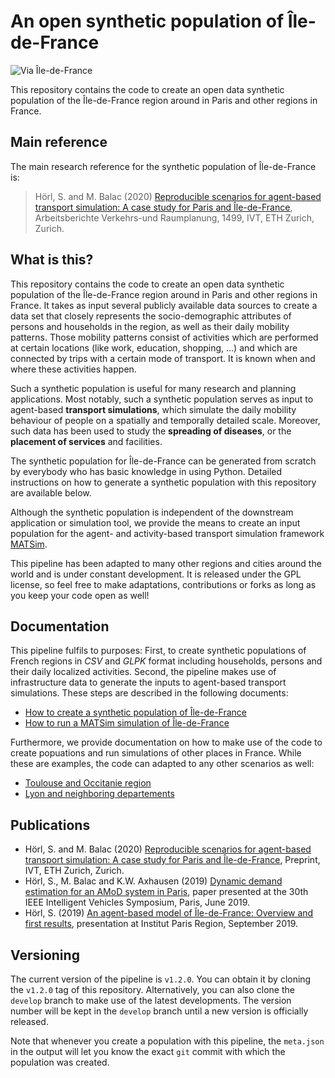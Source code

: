 # An open synthetic population of Île-de-France

![Via Île-de-France](docs/via.png "Via Île-de-France")

This repository contains the code to create an open data synthetic population
of the Île-de-France region around in Paris and other regions in France.

## Main reference

The main research reference for the synthetic population of Île-de-France is:
> Hörl, S. and M. Balac (2020) [Reproducible scenarios for agent-based transport simulation: A case study for Paris and Île-​de-France](https://www.researchgate.net/publication/341131284_Reproducible_scenarios_for_agent-based_transport_simulation_A_case_study_for_Paris_and_Ile-de-France), Arbeitsberichte Verkehrs-und Raumplanung, 1499, IVT, ETH Zurich, Zurich.

## What is this?

This repository contains the code to create an open data synthetic population
of the Île-de-France region around in Paris and other regions in France.
It takes as input several publicly
available data sources to create a data set that closely represents the
socio-demographic attributes of persons and households in the region, as well
as their daily mobility patterns. Those mobility patterns consist of activities
which are performed at certain locations (like work, education, shopping, ...)
and which are connected by trips with a certain mode of transport. It is known
when and where these activities happen.

Such a synthetic population is useful for many research and planning applications.
Most notably, such a synthetic population serves as input to agent-based
**transport simulations**, which simulate the daily mobility behaviour of people
on a spatially and temporally detailed scale. Moreover, such data has been used
to study the **spreading of diseases**, or the **placement of services** and facilities.

The synthetic population for Île-de-France can be generated from scratch by
everybody who has basic knowledge in using Python. Detailed instructions
on how to generate a synthetic population with this repository are available below.

Although the synthetic population is independent of the downstream application
or simulation tool, we provide the means to create an input population for the
agent- and activity-based transport simulation framework [MATSim](https://matsim.org/).

This pipeline has been adapted to many other regions and cities around the world
and is under constant development. It is released under the GPL license, so feel free
to make adaptations, contributions or forks as long as you keep your code open
as well!

## Documentation

This pipeline fulfils to purposes: First, to create synthetic populations
of French regions in *CSV* and *GLPK* format including households, persons
and their daily localized activities. Second, the pipeline makes use of
infrastructure data to generate the inputs to agent-based transport simulations.
These steps are described in the following documents:

- [How to create a synthetic population of Île-de-France](docs/population.md)
- [How to run a MATSim simulation of Île-de-France](docs/simulation.md)

Furthermore, we provide documentation on how to make use of the code to create
popuations and run simulations of other places in France. While these are
examples, the code can adapted to any other scenarios as well:

- [Toulouse and Occitanie region](docs/cases/toulouse.md)
- [Lyon and neighboring departements](docs/cases/lyon.md)

## Publications

- Hörl, S. and M. Balac (2020) [Reproducible scenarios for agent-based transport simulation: A case study for Paris and Île-de-France](https://www.researchgate.net/publication/341131284_Reproducible_scenarios_for_agent-based_transport_simulation_A_case_study_for_Paris_and_Ile-de-France), Preprint, IVT, ETH Zurich, Zurich.
- Hörl, S., M. Balac and K.W. Axhausen (2019) [Dynamic demand estimation for an AMoD system in Paris](https://ieeexplore.ieee.org/document/8814051),
paper presented at the 30th IEEE Intelligent Vehicles Symposium, Paris, June 2019.
- Hörl, S. (2019) [An agent-based model of Île-de-France: Overview and first results](https://slides.com/sebastianhorl/matsim-paris), presentation at Institut Paris Region, September 2019.

## Versioning

The current version of the pipeline is `v1.2.0`. You can obtain it by cloning
the `v1.2.0` tag of this repository. Alternatively, you can also clone the
`develop` branch to make use of the latest developments. The version number
will be kept in the `develop` branch until a new version is officially released.

Note that whenever you create a population with this pipeline, the `meta.json`
in the output will let you know the exact `git` commit with which the
population was created.

